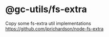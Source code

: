 # @gc-utils/fs-extra

Copy some fs-extra util implementations https://github.com/jprichardson/node-fs-extra